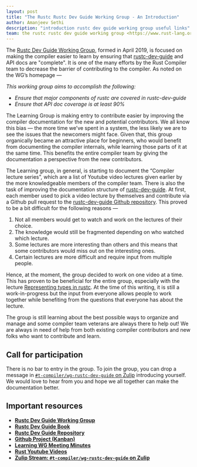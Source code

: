 ```yaml
---
layout: post
title: "The Rustc Rustc Dev Guide Working Group - An Introduction"
author: Amanjeev Sethi
description: "introduction rustc dev guide working group useful links"
team: the rustc rustc dev guide working group <https://www.rust-lang.org/governance/teams/compiler#wg-rustc-dev-guide>
---
```


The [Rustc Dev Guide Working Group], formed in April 2019, is focused on making the
compiler easier to learn by ensuring that [rustc-dev-guide] and API docs are
"complete". It is one of the many efforts by the Rust Compiler team to
decrease the barrier of contributing to the compiler. As noted on the WG’s
homepage —

*This working group aims to accomplish the following:*

- *Ensure that major components of rustc are covered in rustc-dev-guide*
- *Ensure that API doc coverage is at least 90%*

The Learning Group is making entry to contribute easier by improving the
compiler documentation for the new and potential contributors. We all know
this bias — the more time we’ve spent in a system, the less likely we are to
see the issues that the newcomers might face. Given that, this group
organically became an attractive place for beginners, who would benefit
from documenting the compiler internals, while learning those parts of it
at the same time. This benefits the entire compiler team by giving the
documentation a perspective from the new contributors.

The Learning group, in general, is starting to document the
“Compiler lecture series”, which are a list of Youtube video lectures
given earlier by the more knowledgeable members of the compiler team.
There is also the task of improving the documentation structure of
[rustc-dev-guide]. At first, each member used to pick a video lecture by
themselves and contribute via a Github pull request to the
[rustc-dev-guide Github repository]. This proved to be a bit difficult
for the following reasons —

1. Not all members would get to watch and work on the lectures of
their choice.
2. The knowledge would still be fragmented depending on who watched
which lecture.
3. Some lectures are more interesting than others and this means that
some contributors would miss out on the interesting ones.
4. Certain lectures are more difficult and require input from multiple
people.

Hence, at the moment, the group decided to work on one video at a time.
This has proven to be beneficial for the entire group, especially with
the lecture [Representing types in rustc]. At the time of this writing,
it is still a work-in-progress but the input from everyone allows people
to work together while benefiting from the questions that everyone has
about the lecture.

The group is still learning about the best possible ways to organize and
manage and some compiler team veterans are always there to help out!
We are always in need of help from both existing compiler contributors
and new folks who want to contribute and learn.

## Call for participation

There is no bar to entry in the group. To join the group, you can
drop a message in [`#t-compiler/wg-rustc-dev-guide` on Zulip] introducing
yourself. We would love to hear from you and hope we all together
can make the documentation better.

## Important  resources

- **[Rustc Dev Guide Working Group]**
- **[Rustc Dev Guide Book]**
- **[Rustc Dev Guide Repository]**
- **[Github Project (Kanban)]**
- **[Learning WG Meeting Minutes]**
- **[Rust Youtube Videos]** 
- **[Zulip Stream: `#t-compiler/wg-rustc-dev-guide` on Zulip]**

[Rustc Dev Guide Working Group]: https://github.com/rust-lang/compiler-team/tree/master/content/working-groups/learning
[rustc-dev-guide]: https://rustc-dev-guide.rust-lang.org/
[Rustc Dev Guide Book]: https://rustc-dev-guide.rust-lang.org/
[rustc-dev-guide Github repository]: https://github.com/rust-lang/rustc-dev-guide
[Rustc Dev Guide Repository]: https://github.com/rust-lang/rustc-dev-guide
[Representing types in rustc]: https://www.youtube.com/watch?v=c01TsOsr3-c
[Github Project (Kanban)]: https://github.com/rust-lang/rustc-dev-guide/projects/2
[Learning WG Meeting Minutes]: https://github.com/rust-lang/compiler-team/tree/master/content/working-groups/learning/minutes
[Rust Youtube Videos]: https://www.youtube.com/channel/UCaYhcUwRBNscFNUKTjgPFiA/playlists
[rust-lang/rust]: https://github.com/rust-lang/rust
[Zulip Stream: `#t-compiler/wg-rustc-dev-guide` on Zulip]: https://rust-lang.zulipchat.com/#narrow/stream/196385-t-compiler.2Fwg-rustc-dev-guide
[`#t-compiler/wg-rustc-dev-guide` on Zulip]: https://rust-lang.zulipchat.com/#narrow/stream/196385-t-compiler.2Fwg-rustc-dev-guide
